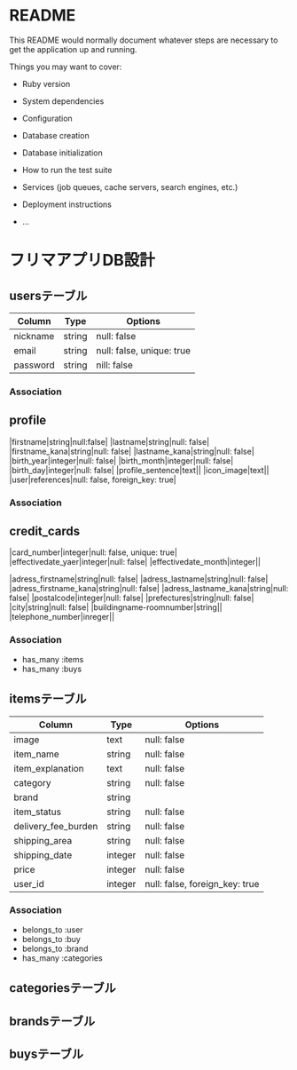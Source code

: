 # README

This README would normally document whatever steps are necessary to get the
application up and running.

Things you may want to cover:

* Ruby version

* System dependencies

* Configuration

* Database creation

* Database initialization

* How to run the test suite

* Services (job queues, cache servers, search engines, etc.)

* Deployment instructions

* ...

# フリマアプリDB設計
## usersテーブル
|Column|Type|Options|
|------|----|-------|
|nickname|string|null: false|
|email|string|null: false, unique: true|
|password|string|nill: false|
### Association

## profile
|firstname|string|null:false|
|lastname|string|null: false|
|firstname_kana|string|null: false|
|lastname_kana|string|null: false|
|birth_year|integer|null: false|
|birth_month|integer|null: false|
|birth_day|integer|null: false|
|profile_sentence|text||
|icon_image|text||
|user|references|null: false, foreign_key: true|
### Association


## credit_cards
|card_number|integer|null: false, unique: true|
|effectivedate_yaer|integer|null: false|
|effectivedate_month|integer||



|adress_firstname|string|null: false|
|adress_lastname|string|null: false|
|adress_firstname_kana|string|null: false|
|adress_lastname_kana|string|null: false|
|postalcode|integer|null: false|
|prefectures|string|null: false|
|city|string|null: false|
|buildingname-roomnumber|string||
|telephone_number|inreger||

### Association
- has_many :items
- has_many :buys

## itemsテーブル
|Column|Type|Options|
|------|----|-------|
|image|text|null: false|
|item_name|string|null: false|
|item_explanation|text|null: false|
|category|string|null: false|
|brand|string||
|item_status|string|null: false|
|delivery_fee_burden|string|null: false|
|shipping_area|string|null: false|
|shipping_date|integer|null: false|
|price|integer|null: false|
|user_id|integer|null: false, foreign_key: true
### Association
- belongs_to :user
- belongs_to :buy
- belongs_to :brand
- has_many :categories

## categoriesテーブル



## brandsテーブル


## buysテーブル




